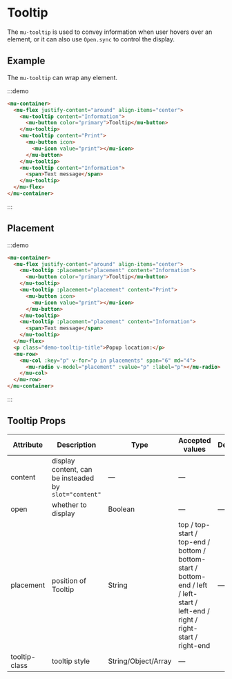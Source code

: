 # Tooltip

The `mu-tooltip` is used to convey information when user hovers over an element, or it can also use `Open.sync` to control the display.

## Example

The `mu-tooltip` can wrap any element.

:::demo
```html
<mu-container>
  <mu-flex justify-content="around" align-items="center">
    <mu-tooltip content="Information">
      <mu-button color="primary">Tooltip</mu-button>
    </mu-tooltip>
    <mu-tooltip content="Print">
      <mu-button icon>
        <mu-icon value="print"></mu-icon>
      </mu-button>
    </mu-tooltip>
    <mu-tooltip content="Information">
      <span>Text message</span>
    </mu-tooltip>
  </mu-flex>
</mu-container>
```
:::

## Placement

:::demo
```html
<mu-container>
  <mu-flex justify-content="around" align-items="center">
    <mu-tooltip :placement="placement" content="Information">
      <mu-button color="primary">Tooltip</mu-button>
    </mu-tooltip>
    <mu-tooltip :placement="placement" content="Print">
      <mu-button icon>
        <mu-icon value="print"></mu-icon>
      </mu-button>
    </mu-tooltip>
    <mu-tooltip :placement="placement" content="Information">
      <span>Text message</span>
    </mu-tooltip>
  </mu-flex>
  <p class="demo-tooltip-title">Popup location:</p>
  <mu-row>
    <mu-col :key="p" v-for="p in placements" span="6" md="4">
      <mu-radio v-model="placement" :value="p" :label="p"></mu-radio>
    </mu-col>
  </mu-row>
</mu-container>
```
:::

## Tooltip Props

| Attribute | Description | Type | Accepted values | Default |
|------|------|------|------|------|
| content | display content, can be insteaded by `slot="content"` | — | — |
| open | whether to display | Boolean | — | — |
| placement | position of Tooltip | String | top / top-start / top-end / bottom / bottom-start / bottom-end / left / left-start / left-end / right / right-start / right-end | — |
| tooltip-class | tooltip style | String/Object/Array | — |

<script>
export default {
  data () {
    return {
      placements: [
        'top', 'top-start', 'top-end',
        'bottom', 'bottom-start', 'bottom-end',
        'left', 'left-start', 'left-end',
        'right', 'right-start', 'right-end'
      ],
      placement: 'bottom'
    }
  }
}
</script>

<style>
p.demo-tooltip-title {
  margin: 16px 0;
}
</style>
